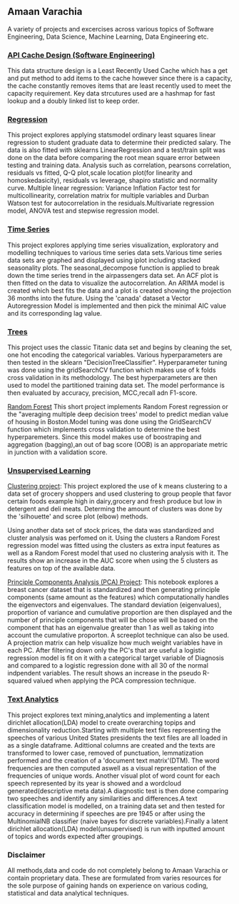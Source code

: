 ## Amaan Varachia 
A variety of projects and excercises across various topics of Software Engineering, Data Science, Machine Learning, Data Engineering etc.

### [API Cache Design (Software Engineering)](hLRUCache(hash,LL)SD.py)
This data structure design is a Least Recently Used Cache which has a get and put method to add items to the cache however since there is a capacity, the cache constantly removes items that are least recently used to meet the capacity requirement. Key data strcutures used are a hashmap for fast lookup and a doubly linked list to keep order.

### [Regression](https://github.com/amaanvarachia/Data-Science-Regression)
This project explores applying statsmodel ordinary least squares linear regression to student graduate data to determine their predicted salary. The data is also fitted with sklearns LinearRegression and a test/train split was done on the data before comparing the root mean square error between testing and training data.
Analysis such as correlation, pearsons correlation, residuals vs fitted, Q-Q plot,scale location plot(for linearity and homoskedasicity), residuals vs leverage, shapiro statistic and normality curve. 
Multiple linear regression: Variance Inflation Factor test for multicollinearity, correlation matrix for multiple variables and Durban Watson test for autocorrelation in the residuals.Multivariate regression model, ANOVA test and stepwise regression model. 

### [Time Series](https://github.com/amaanvarachia/Data-Science-TimeSeries)
This project explores applying time series visualization, exploratory and modelling techniques to various time series data sets.Various time series data sets are graphed and displayed using iplot including stacked seasonality plots. The seasonal_decompose function is applied to break down the time series trend in the airpassengers data set. An ACF plot is then fitted on the data to visualize the autocorrelation. An ARIMA model is created which best fits the data and a plot is created showing the projection 36 months into the future. Using the 'canada' dataset a Vector Autoregression Model is implemented and then pick the minimal AIC value and its corresponding lag value.

### [Trees](https://github.com/amaanvarachia/Data-Science-Trees)
This project uses the classic Titanic data set and begins by cleaning the set, one hot encoding the categorical variables. Various hyperparameters are then tested in the sklearn "DecisionTreeClassifier". Hyperparameter tuning was done using the gridSearchCV function which makes use of k folds cross validation in its methodology. The best hyperparameters are then used to model the partitioned training data set. The model performance is then evaluated by accuracy, precision, MCC,recall adn F1-score. 

[Random Forest](https://github.com/amaanvarachia/Data-Science-Trees/blob/main/Random%20Forrest.ipynb)
This short project implements Random Forest regression or the "averaging multiple deep decision trees' model to predict median value of housing in Boston.Model tuning was done using the GridSearchCV function which implements cross validation to determine the best hyperparemeters. Since this model makes use of boostraping and aggregation (bagging),an out of bag score (OOB) is an appropariate metric in junction with a validation score.  

### [Unsupervised Learning](https://github.com/amaanvarachia/Data-Science-Unsupervised-Learning)
[Clustering project](https://github.com/amaanvarachia/Data-Science-Unsupervised-Learning/blob/main/Clustering%20code.ipynb): This project explored the use of k means clustering to a data set of grocery shoppers and used clustering to group people that favor certain foods example high in dairy,grocery and fresh produce but low in detergent and deli meats. Determing the amount of clusters was done by the 'silhouette' and scree plot (elbow) methods.

Using another data set of stock prices, the data was standardized and cluster analysis was perfomed on it. Using the clusters a Random Forest regression model was fitted using the clusters as extra input features as well as a Random Forest model that used no clustering analysis with it. The results show an increase in the AUC score when using the 5 clusters as features on top of the available data.

[Principle Components Analysis (PCA) Project](https://github.com/amaanvarachia/Data-Science-Unsupervised-Learning/blob/main/PCA%20Code.ipynb): This notebook explores a breast cancer dataset that is standardized and then generating principle components (same amount as the features) which computationally handles the eigenvectors and eigenvalues. The standard deviation (eigenvalues), proportion of variance and cumulative proportion are then displayed and the number of principle components that will be chose will be based on the component that has an eigenvalue greater than 1 as well as taking into account the cumulative proporton. A screeplot technique can also be used. A projection matrix can help visualize how much weight variables have in each PC. After filtering down only the PC's that are useful a logistic regression model is fit on it with a categorical target variable of Diagnosis and compared to a logistic regression done with all 30 of the normal indpendent variables. The result shows an increase in the pseudo R-squared valued when applying the PCA compression technique.


### [Text Analytics](https://github.com/amaanvarachia/Data-Science-TextAnalytics)
This project explores text mining,analytics and implementing a latent dirichlet allocation(LDA) model to create overarching topips and dimensionality reduction.Starting with multiple text files representing the speeches of various United States presidents the text files are all loaded in as a single dataframe. Adittional columns are created and the texts are transformed to lower case, removed of punctuation, lemmatization performed and the creation of a 'document text matrix'(DTM). The word frequencies are then computed aswell as a visual representation of the frequencies of unique words. Another visual plot of word count for each speech represented by its year is showed and a wordcloud generated(descriptive meta data).A diagnostic test is then done comparing two speeches and identify any similarities and differences.A text classification model is modelled, on a training data set and then tested for accuracy in determining if speeches are pre 1945 or after using the MultinomialNB classifier (naive bayes for discrete variables).Finally a latent dirichlet allocation(LDA) model(unsupervised) is run with inputted amount of topics and words expected after groupings.




<!-- 
```markdown
Syntax highlighted code block

# Header 1
## Header 2
### Header 3

- Bulleted
- List

1. Numbered
2. List

**Bold** and _Italic_ and `Code` text

[Link](url) and ![Image](src)
```
-->



### Disclaimer
All methods,data and code do not completely belong to Amaan Varachia or contain proprietary data. These are formulated from varies resources for the sole purpose of gaining hands on experience on various coding, statistical and data analytical techniques. 



